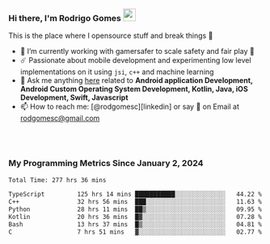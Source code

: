 
### Hi there, I'm Rodrigo Gomes <img src="https://media.giphy.com/media/hvRJCLFzcasrR4ia7z/giphy.gif" width="25px">
This is the place where I opensource stuff and break things 🤣
- 🔭 I’m currently working with gamersafer to scale safety and fair play 💜
- ☄️ Passionate about mobile development and experimenting low level implementations on it using `jsi`, `c++` and machine learning
- 💬 Ask me anything [here](https://github.com/rodgomesc/rodgomesc/issues) related to <b>Android application Development, Android Custom Operating System Development, Kotlin, Java, iOS Development, Swift, Javascript</b>
- 📫 How to reach me: [@rodgomesc][linkedin] or say 👋 on Email at [rodgomesc@gmail.com](mailto:rodgomesc@gmail.com)


<br/>

<!-- 
<picture>
  <img src="/github-metrics.svg" alt="Metrics">
</picture>
-->

</br>

### My Programming Metrics Since January 2, 2024 


<!--START_SECTION:waka-->

```txt
Total Time: 277 hrs 36 mins

TypeScript         125 hrs 14 mins ███████████░░░░░░░░░░░░░░   44.22 %
C++                32 hrs 56 mins  ███░░░░░░░░░░░░░░░░░░░░░░   11.63 %
Python             28 hrs 11 mins  ██▒░░░░░░░░░░░░░░░░░░░░░░   09.95 %
Kotlin             20 hrs 36 mins  █▓░░░░░░░░░░░░░░░░░░░░░░░   07.28 %
Bash               13 hrs 37 mins  █▒░░░░░░░░░░░░░░░░░░░░░░░   04.81 %
C                  7 hrs 51 mins   ▓░░░░░░░░░░░░░░░░░░░░░░░░   02.77 %
```

<!--END_SECTION:waka-->
